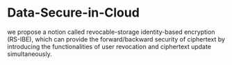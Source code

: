 # Data-Secure-in-Cloud
we propose a notion called revocable-storage identity-based encryption (RS-IBE),
which can provide the forward/backward security of ciphertext by introducing the
functionalities of user revocation and ciphertext update simultaneously.

